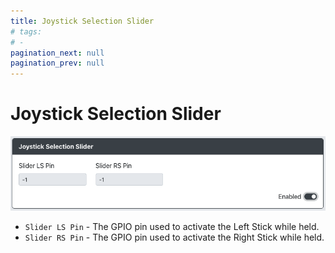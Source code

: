 ```yaml
---
title: Joystick Selection Slider
# tags:
# - 
pagination_next: null
pagination_prev: null
---
```


# Joystick Selection Slider

![GP2040-CE Configurator - Add-Ons Joystick Slider](../assets/images/gpc-add-ons-joystick-slider.png)

* `Slider LS Pin` - The GPIO pin used to activate the Left Stick while held.
* `Slider RS Pin` - The GPIO pin used to activate the Right Stick while held.
